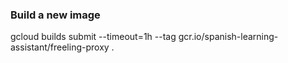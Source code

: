 ### Build a new image ###

gcloud builds submit --timeout=1h --tag gcr.io/spanish-learning-assistant/freeling-proxy .
